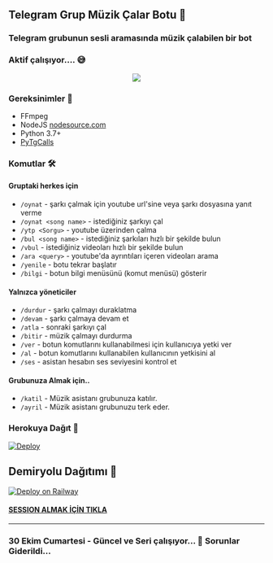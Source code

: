 <h2 align="centre">Telegram Grup Müzik Çalar Botu 🎵</h2>

### Telegram grubunun sesli aramasında müzik çalabilen bir bot
### Aktif çalışıyor.... 😅

<p align="center">
  <img src="https://i.ibb.co/khRz42f/Turkish-Voice.jpg">
</p>

<h3>Gereksinimler 📝</h3>

- FFmpeg
- NodeJS [nodesource.com](https://nodesource.com/)
- Python 3.7+
- [PyTgCalls](https://github.com/pytgcalls/pytgcalls)

### Komutlar 🛠

#### Gruptaki herkes için 
- `/oynat` - şarkı çalmak için youtube url'sine veya şarkı dosyasına yanıt verme
- `/oynat <song name>` - istediğiniz şarkıyı çal
- `/ytp <Sorgu>` - youtube üzerinden çalma
- `/bul <song name>` - istediğiniz şarkıları hızlı bir şekilde bulun
- `/vbul` - istediğiniz videoları hızlı bir şekilde bulun
- `/ara <query>` - youtube'da ayrıntıları içeren videoları arama
- `/yenile` - botu tekrar başlatır
- `/bilgi` - botun bilgi menüsünü (komut menüsü) gösterir

#### Yalnızca yöneticiler 
- `/durdur` - şarkı çalmayı duraklatma 
- `/devam` - şarkı çalmaya devam et 
- `/atla` - sonraki şarkıyı çal 
- `/bitir` - müzik çalmayı durdurma
- `/ver` - botun komutlarını kullanabilmesi için kullanıcıya yetki ver
- `/al` - botun komutlarını kullanabilen kullanıcının yetkisini al
- `/ses` - asistan hesabın ses seviyesini kontrol et

#### Grubunuza Almak için.. 
- `/katil` - Müzik asistanı  grubunuza katılır. 
- `/ayril` - Müzik asistanı grubunuzu terk eder. 
### Herokuya Dağıt 🚀</h4>
[![Deploy](https://www.herokucdn.com/deploy/button.svg)](https://heroku.com/deploy?template=https://github.com/BirBeyfendi/BeyfendiMusicVaves-1)

## Demiryolu Dağıtımı 🚄
[![Deploy on Railway](https://railway.app/button.svg)](https://railway.app/new/template?template=https%3A%2F%2Fgithub.com%2FBirBeyfendi%2FBeyfendiMusicVaves-1&plugins=postgresql&envs=API_HASH%2CAPI_ID%2CBOT_NAME%2CBOT_TOKEN%2CBOT_USERNAME%2CDURATION_LIMIT%2CSESSION_NAME%2CSUDO_USERS&API_HASHDesc=my.telegram.org+adresinden+kodu+al%C4%B1p+yaz%C4%B1n%C4%B1z&API_IDDesc=my.telegram.org+adresinden+kodu+al%C4%B1p+yaz%C4%B1n%C4%B1z+&BOT_NAMEDesc=Botunuzun+ismini+yaz%C4%B1n%C4%B1z&BOT_TOKENDesc=%40BotFather+dan+ald%C4%B1%C4%9F%C4%B1n%C4%B1z+tokeni+yaz%C4%B1n+&BOT_USERNAMEDesc=Botunuzun+kullan%C4%B1c%C4%B1+ad%C4%B1n%C4%B1+yaz%C4%B1n%C4%B1z&DURATION_LIMITDesc=%C4%B0ndirmeler+i%C3%A7in+en+fazla+ses+s%C3%BCresi+s%C4%B1n%C4%B1r%C4%B1&SESSION_NAMEDesc=Pyrogram+oturum+dizesi&SUDO_USERSDesc=Asistan+hesab%C4%B1n+kullan%C4%B1c%C4%B1+id+si&DURATION_LIMITDefault=55)

#### [SESSION ALMAK İÇİN TIKLA](https://replit.com/@aylak-github/Pyrogram-String-Session-Olusturucu?v=1)
---------------------- 
### 30 Ekim Cumartesi - Güncel ve Seri çalışıyor... 🤫 Sorunlar Giderildi... 
